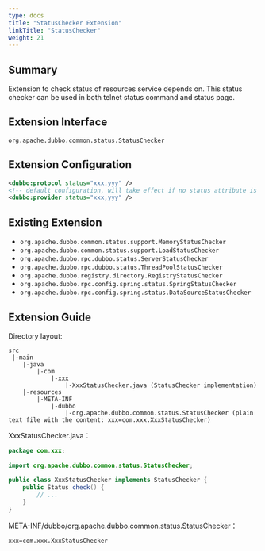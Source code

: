 ```yaml
---
type: docs
title: "StatusChecker Extension"
linkTitle: "StatusChecker"
weight: 21
---
```


## Summary

Extension to check status of resources service depends on. This status checker can be used in both telnet status command and status page.

## Extension Interface

`org.apache.dubbo.common.status.StatusChecker`

## Extension Configuration

```xml
<dubbo:protocol status="xxx,yyy" />
<!-- default configuration, will take effect if no status attribute is configured in <dubbo:protocol> -->
<dubbo:provider status="xxx,yyy" />
```

## Existing Extension

* `org.apache.dubbo.common.status.support.MemoryStatusChecker`
* `org.apache.dubbo.common.status.support.LoadStatusChecker`
* `org.apache.dubbo.rpc.dubbo.status.ServerStatusChecker`
* `org.apache.dubbo.rpc.dubbo.status.ThreadPoolStatusChecker`
* `org.apache.dubbo.registry.directory.RegistryStatusChecker`
* `org.apache.dubbo.rpc.config.spring.status.SpringStatusChecker`
* `org.apache.dubbo.rpc.config.spring.status.DataSourceStatusChecker`

## Extension Guide

Directory layout:

```
src
 |-main
    |-java
        |-com
            |-xxx
                |-XxxStatusChecker.java (StatusChecker implementation)
    |-resources
        |-META-INF
            |-dubbo
                |-org.apache.dubbo.common.status.StatusChecker (plain text file with the content: xxx=com.xxx.XxxStatusChecker)
```

XxxStatusChecker.java：

```java
package com.xxx;
 
import org.apache.dubbo.common.status.StatusChecker;
 
public class XxxStatusChecker implements StatusChecker {
    public Status check() {
        // ...
    }
}
```

META-INF/dubbo/org.apache.dubbo.common.status.StatusChecker：

```properties
xxx=com.xxx.XxxStatusChecker
```
